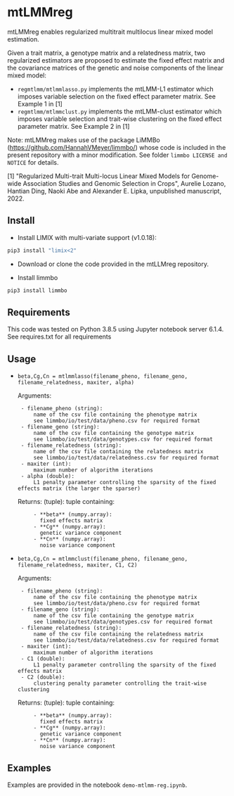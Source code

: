 # mtLMMreg

mtLMMreg enables regularized multitrait multilocus linear mixed model estimation.

Given a trait matrix, a genotype matrix and a relatedness matrix, two regularized estimators are proposed to estimate the fixed effect matrix and the covariance matrices of the genetic and noise components of the linear mixed model:
 - `regmtlmm/mtlmmlasso.py` implements the mtLMM-L1 estimator which imposes variable selection on the fixed effect parameter matrix. See Example 1 in [1]
 - `regmtlmm/mtlmmclust.py` implements the mtLMM-clust estimator which imposes variable selection and trait-wise clustering on the fixed effect parameter matrix. See Example 2 in [1]

Note: mtLMMreg makes use of the package LiMMBo  (https://github.com/HannahVMeyer/limmbo/) whose code is included in the present repository with a minor modification. See folder `limmbo LICENSE and NOTICE` for details. 

[1] "Regularized Multi-trait Multi-locus Linear Mixed Models for Genome-wide Association Studies and Genomic Selection in Crops", Aurelie Lozano, Hantian Ding, Naoki Abe and Alexander E. Lipka, unpublished manuscript, 2022.

## Install 

- Install LIMIX with multi-variate support (v1.0.18):
```bash
pip3 install "limix<2"
```

- Download or clone the code provided in the mtLLMreg repository. 

- Install limmbo
```bash
pip3 install limmbo
```

## Requirements

This code was tested on Python 3.8.5 using Jupyter notebook server 6.1.4. See requires.txt for all requirements


## Usage
-  `beta,Cg,Cn = mtlmmlasso(filename_pheno, filename_geno, filename_relatedness, maxiter, alpha)`
   
    Arguments:
    
        - filename_pheno (string):       
            name of the csv file containing the phenotype matrix 
            see limmbo/io/test/data/pheno.csv for required format
        - filename_geno (string):        
            name of the csv file containing the genotype matrix 
            see limmbo/io/test/data/genotypes.csv for required format
        - filename_relatedness (string): 
            name of the csv file containing the relatedness matrix 
            see limmbo/io/test/data/relatedness.csv for required format 
        - maxiter (int):
            maximum number of algorithm iterations 
        - alpha (double):    
            L1 penalty parameter controlling the sparsity of the fixed effects matrix (the larger the sparser) 
        
    Returns:
        (tuple):
            tuple containing:
            
            - **beta** (numpy.array):
              fixed effects matrix
            - **Cg** (numpy.array):
              genetic variance component
            - **Cn** (numpy.array):
              noise variance component


-  `beta,Cg,Cn = mtlmmclust(filename_pheno, filename_geno, filename_relatedness, maxiter, C1, C2)`
   
    Arguments:
    
        - filename_pheno (string):       
            name of the csv file containing the phenotype matrix 
            see limmbo/io/test/data/pheno.csv for required format
        - filename_geno (string):        
            name of the csv file containing the genotype matrix 
            see limmbo/io/test/data/genotypes.csv for required format
        - filename_relatedness (string): 
            name of the csv file containing the relatedness matrix 
            see limmbo/io/test/data/relatedness.csv for required format 
        - maxiter (int):
            maximum number of algorithm iterations 
        - C1 (double):    
            L1 penalty parameter controlling the sparsity of the fixed effects matrix  
        - C2 (double):    
            clustering penalty parameter controlling the trait-wise clustering 
            
        
    Returns:
        (tuple):
            tuple containing:
            
            - **beta** (numpy.array):
              fixed effects matrix
            - **Cg** (numpy.array):
              genetic variance component
            - **Cn** (numpy.array):
              noise variance component
          
   
## Examples

Examples are provided in the notebook `demo-mtlmm-reg.ipynb`.

